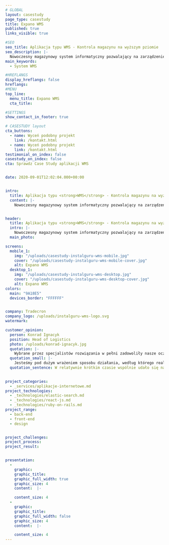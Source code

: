 ```yaml
---
# GLOBAL 
layout: casestudy
page_type: casestudy
title: Expano WMS
published: true
links_visible: true

#SEO
seo_title: Aplikacja typu WMS - Kontrola magazynu na wyższym pziomie
seo_description: |-
  Nowoczesny magazynowy system informatyczny pozwalający na zarządzenie produktami w kontekście logistycznym. 
main_keywords:
  - System WMS

#HREFLANGS
display_hreflangs: false
hreflangs:
#MENU 
top_line:
  menu_title: Expano WMS
  cta_title: 

#SETTINGS
show_contact_in_footer: true

# CASESTUDY layout
cta_buttons:
  - name: Wyceń podobny projekt
    link: /kontakt.html
  - name: Wyceń podobny projekt
    link: /kontakt.html
testimonial_on_index: false
casestudy_on_index: false
cta: Sprawdz Case Study aplikacji WMS


date: 2020-09-01T12:02:04.000+00:00


intro: 
  title: Aplikacja typu <strong>WMS</strong> - Kontrola magazynu na wyższym pziomie
  content: |-
    Nowoczesny magazynowy system informatyczny pozwalający na zarządzenie produktami w kontekście logistycznym. Sprawna komunikacja wewnętrzna i praktyczna pomoc w zarządzaniu pracą całego przedsiębiorstwa.


header:
  title: Aplikacja typu <strong>WMS</strong> - Kontrola magazynu na wyższym pziomie
  intro: |-
    Nowoczesny magazynowy system informatyczny pozwalający na zarządzenie produktami w kontekście logistycznym. Sprawna komunikacja wewnętrzna i praktyczna pomoc w zarządzaniu pracą całego przedsiębiorstwa    
  main_photo:

screens:
  mobile_1:
    img: "/uploads/casestudy-instalguru-wms-mobile.jpg"
    cover: "/uploads/casestudy-instalguru-wms-mobile-cover.jpg"
    alt: Expano WMS
  desktop_1:
    img: "/uploads/casestudy-instalguru-wms-desktop.jpg"
    cover: "/uploads/casestudy-instalguru-wms-desktop-cover.jpg"
    alt: Expano WMS
colors:
  main: "9A18E5"
  devices_border: "FFFFFF"


company: Tradecron
company_logo: /uploads/instalguru-wms-logo.svg
watermark: 

customer_opinion:
  person: Konrad Ignacyk
  position: Head of Logistics
  photo: /uploads/konrad-ignacyk.jpg
  quotation: |-
    Wybrane przez specjalistów rozwiązania w pełni zadowoliły nasze oczekiwania. Jesteśmy pod dużym wrażeniem sposobu działania, według którego realizowane były kolejne etapy projektu. W relatywnie krótkim czasie wspólnie udało się nam stworzyć funkcjonalne rozwiązania znacznie ułatwiające codzienną pracę magazynu.
  quotation_small: |-
    Jesteśmy pod dużym wrażeniem sposobu działania, według którego realizowane były kolejne etapy projektu. W relatywnie krótkim czasie wspólnie udało się nam stworzyć funkcjonalne rozwiązania znacznie ułatwiające codzienną pracę magazynu.
  quotation_sentence: W relatywnie krótkim czasie wspólnie udało się nam stworzyć funkcjonalne rozwiązania znacznie ułatwiające codzienną pracę magazynu 

  
project_categories:
  - _services/aplikacje-internetowe.md
project_technologies:
  - _technologies/elastic-search.md
  - _technologies/react-js.md
  - _technologies/ruby-on-rails.md
project_range:
  - back-end
  - front-end
  - design


project_challenges:
project_process:
project_result:


presentation:
  -
    graphic:  
    graphic_title:  
    graphic_full_width: true
    graphic_size: 4
    content:  |-

    content_size: 4
  -
    graphic: 
    graphic_title: 
    graphic_full_width: false
    graphic_size: 4
    content:  |-

    content_size: 4
---
```

